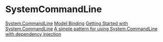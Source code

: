 # SystemCommandLine

[System.CommandLine](https://github.com/dotnet/command-line-api)
[Model Binding](https://github.com/dotnet/command-line-api/blob/main/docs/model-binding.md)
[Getting Started with System.CommandLine](https://dotnetdevaddict.co.za/2020/09/25/getting-started-with-system-commandline/#basic-code)
[A simple pattern for using System.CommandLine with dependency injection](https://endjin.com/blog/2020/09/simple-pattern-for-using-system-commandline-with-dependency-injection)